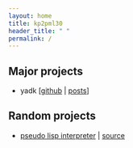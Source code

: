 ```yaml
---
layout: home
title: kp2pml30
header_title: " "
permalink: /
---
```


## Major projects

- yadk \[[github](https://github.com/kp2pml30/yadk) \| [posts](/categories#yadk)\]

## Random projects
- [pseudo lisp interpreter](assets/project-f/index.html) \| [source](https://github.com/kp2pml30/project-f-interpreter)
